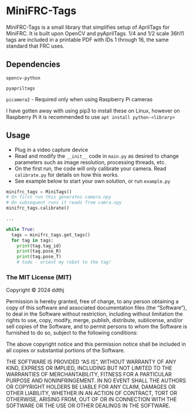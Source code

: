 # MiniFRC-Tags

MiniFRC-Tags is a small library that simplifies setup of AprilTags for MiniFRC. It is built upon OpenCV and pyAprilTags.
1/4 and 1/2 scale 36h11 tags are included in a printable PDF with IDs 1 through 16, the same standard that FRC uses.

## Dependencies
```opencv-python```

```pyapriltags```

```picamera2``` - Required only when using Raspberry Pi cameras

I have gotten away with using pip3 to install these on Linux, however on Raspberry Pi it is recommended to use `apt install python-<library>`

## Usage

- Plug in a video capture device
- Read and modify the `__init__` code in `main.py` as desired to change parameters such as image resolution, processing threads, etc.
- On the first run, the code will only calibrate your camera. Read `calibrate.py` for details on how this works.
- See example below to start your own solution, or run `example.py`

```python
minifrc_tags = MiniTags()
# On first run this generates camera.npy
# On subsequent runs it reads from camra.npy
minifrc_tags.calibrate()  

...

while True:
  tags = minifrc_tags.get_tags()
  for tag in tags:
    print(tag.tag_id)
    print(tag.pose_R)
    print(tag.pose_T)
    # todo - orient my robot to the tag!
```






### The MIT License (MIT)
Copyright © 2024 ddthj

Permission is hereby granted, free of charge, to any person obtaining a copy of this software and associated documentation files (the “Software”), to deal in the Software without restriction, including without limitation the rights to use, copy, modify, merge, publish, distribute, sublicense, and/or sell copies of the Software, and to permit persons to whom the Software is furnished to do so, subject to the following conditions:

The above copyright notice and this permission notice shall be included in all copies or substantial portions of the Software.

THE SOFTWARE IS PROVIDED “AS IS”, WITHOUT WARRANTY OF ANY KIND, EXPRESS OR IMPLIED, INCLUDING BUT NOT LIMITED TO THE WARRANTIES OF MERCHANTABILITY, FITNESS FOR A PARTICULAR PURPOSE AND NONINFRINGEMENT. IN NO EVENT SHALL THE AUTHORS OR COPYRIGHT HOLDERS BE LIABLE FOR ANY CLAIM, DAMAGES OR OTHER LIABILITY, WHETHER IN AN ACTION OF CONTRACT, TORT OR OTHERWISE, ARISING FROM, OUT OF OR IN CONNECTION WITH THE SOFTWARE OR THE USE OR OTHER DEALINGS IN THE SOFTWARE.
